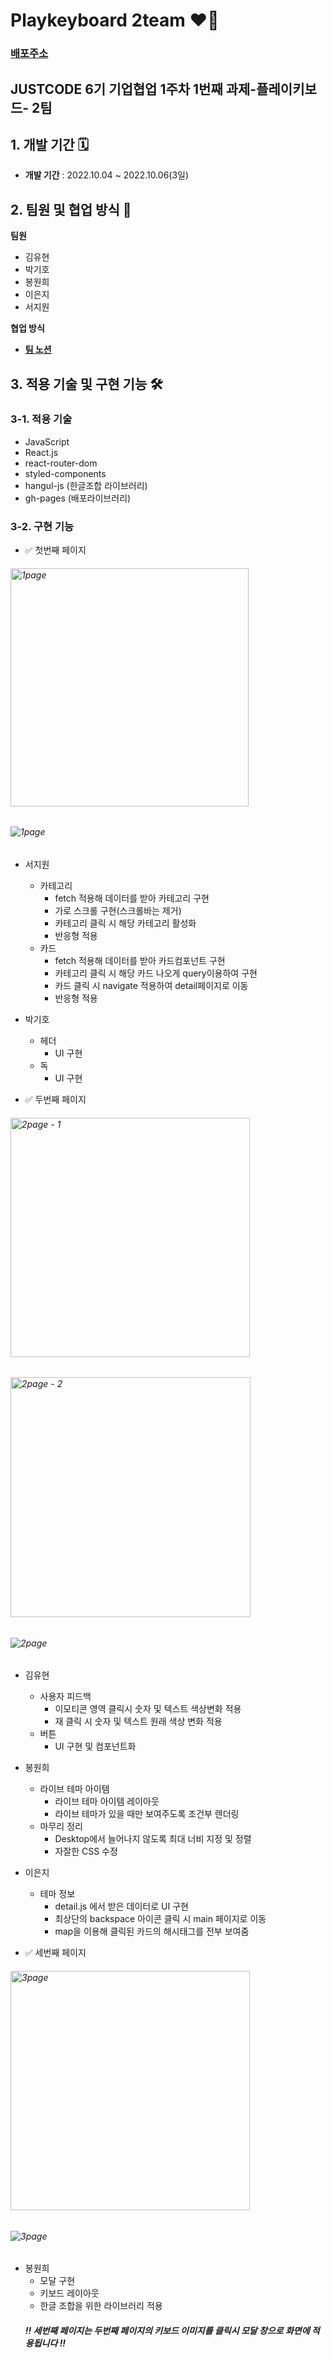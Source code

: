 # Playkeyboard 2team ❤️‍🔥 
### __[배포주소](https://2021bong.github.io/playkeyboard-2team/)__ 

## JUSTCODE 6기 기업협업 1주차 1번째 과제-플레이키보드- 2팀

## 1. 개발 기간 🗓

- __개발 기간__  : 2022.10.04 ~ 2022.10.06(3일)

## 2. 팀원 및 협업 방식 🤹

**팀원**
   - 김유현
   - 박기호
   - 봉원희
   - 이은지
   - 서지원

**협업 방식**
- __[팀 노션](https://www.notion.so/wecode/Team7-JGUD-895618b19f4941dabc8961ff0e1b16cf)__

## 3. 적용 기술 및 구현 기능 🛠

### 3-1. 적용 기술 

   - JavaScript
   - React.js
   - react-router-dom
   - styled-components
   - hangul-js (한글조합 라이브러리)
   - gh-pages (배포라이브러리)

### 3-2. 구현 기능
- ✅ 첫번째 페이지
###### <img width="381" alt="1page" src="https://user-images.githubusercontent.com/49029756/194465479-484ac236-73dd-4cc0-9bf2-79283ccc4101.png">

###### ![1page](https://user-images.githubusercontent.com/49029756/194371552-48e0cf9d-aa33-477c-86a2-c386beeff2ad.gif)

  - 서지원
    - 카테고리 
      - fetch 적용해 데이터를 받아 카테고리 구현
      - 가로 스크롤 구현(스크롤바는 제거)
      - 카테고리 클릭 시 해당 카테고리 활성화
      - 반응형 적용
    - 카드
      - fetch 적용해 데이터를 받아 카드컴포넌트 구현
      - 카테고리 클릭 시 해당 카드 나오게 query이용하여 구현 
      - 카드 클릭 시 navigate 적용하여 detail페이지로 이동
      - 반응형 적용
      
  - 박기호
    - 헤더 
      - UI 구현
    - 독
      - UI 구현
      
- ✅ 두번째 페이지
###### <img width="383" alt="2page - 1" src="https://user-images.githubusercontent.com/49029756/194373363-1d4f7c29-9b58-4e20-93bd-a8f35487b54f.png">

###### <img width="384" alt="2page - 2" src="https://user-images.githubusercontent.com/49029756/194465492-dae1fa65-33f2-48a1-9daf-eb0a787050e4.png">

###### ![2page](https://user-images.githubusercontent.com/49029756/194371587-1f201809-0e4e-41e0-99f1-a88fbad14c83.gif)

  - 김유현
    - 사용자 피드백
      - 이모티콘 영역 클릭시 숫자 및 텍스트 색상변화 적용
      - 재 클릭 시 숫자 및 텍스트 원래 색상 변화 적용
    - 버튼 
      - UI 구현 및 컴포넌트화
      
  - 봉원희
    - 라이브 테마 아이템
      - 라이브 테마 아이템 레이아웃
      - 라이브 테마가 있을 때만 보여주도록 조건부 렌더링
    - 마무리 정리
      - Desktop에서 늘어나지 않도록 최대 너비 지정 및 정렬
      - 자잘한 CSS 수정
   
  - 이은지
    - 테마 정보
      - detail.js 에서 받은 데이터로 UI 구현
      - 최상단의 backspace 아이콘 클릭 시 main 페이지로 이동
      - map을 이용해 클릭된 카드의 해시태그를 전부 보여줌
      
- ✅ 세번째 페이지
###### <img width="383" alt="3page" src="https://user-images.githubusercontent.com/49029756/194465494-d746aec7-06b7-4553-b9d6-5a78247abc4c.png">

###### ![3page](https://user-images.githubusercontent.com/49029756/194371593-f2560667-a6f4-40de-abeb-6316041ac4fb.gif)
  - 봉원희
    - 모달 구현
    - 키보드 레이아웃
    - 한글 조합을 위한 라이브러리 적용
    ##### !! 세번째 페이지는 두번째 페이지의 키보드 이미지를 클릭시 모달 창으로 화면에 적용됩니다 !!
 

